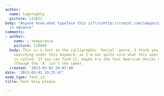 ```yaml
---
author:
  name: lageraghty
  picture: 113821
body: "Anyone know what typeface this is?\r\nhttp://rsmint.com/images/products/detail/yeatsa.jpg\r\n\r\nThanks
  in advance"
comments:
- author:
    name: j.temperance
    picture: 120666
  body: This is a font in the calligraphic 'Uncial' genre. I think you should try
    searching under this keyword, as I'm not quite sure what this specific version
    is called. If you can find it, maybe try the font American Uncial as a substitute
    (though the 'A' isn't the same).
  created: '2013-03-01 20:07:40'
date: '2013-03-01 19:25:47'
node_type: font_id
title: Font help please

---
```

